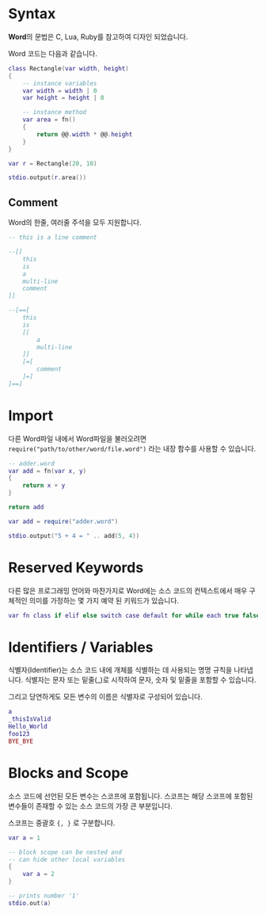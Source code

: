 # Syntax

**Word**의 문법은 C, Lua, Ruby를 참고하여 디자인 되었습니다.

Word 코드는 다음과 같습니다.
```lua
class Rectangle(var width, height)
{
    -- instance variables
    var width = width | 0
    var height = height | 0

    -- instance method
    var area = fn()
    {
        return @@.width * @@.height
    }
}

var r = Rectangle(20, 10)

stdio.output(r.area())
```

## Comment
Word의 한줄, 여러줄 주석을 모두 지원합니다.
```lua
-- this is a line comment
```
```lua
--[[
    this
    is
    a
    multi-line
    comment
]]

--[==[
    this
    is
    [[
        a
        multi-line
    ]]
    [=[
        comment
    ]=]
]==]
```

# Import
다른 Word파일 내에서 Word파일을 불러오려면 `require("path/to/other/word/file.word")` 라는 내장 함수를 사용할 수 있습니다.
```lua
-- adder.word
var add = fn(var x, y)
{
    return x + y
}

return add
```
```lua
var add = require("adder.word")

stdio.output("5 + 4 = " .. add(5, 4))
```

# Reserved Keywords
다른 많은 프로그래밍 언어와 마찬가지로 Word에는 소스 코드의 컨텍스트에서 매우 구체적인 의미를 가정하는 몇 가지 예약 된 키워드가 있습니다.
```lua
var fn class if elif else switch case default for while each true false none continue break return
```

# Identifiers / Variables
식별자(Identifier)는 소스 코드 내에 개체를 식별하는 데 사용되는 명명 규칙을 나타냅니다.
식별자는 문자 또는 밑줄(_)로 시작하여 문자, 숫자 및 밑줄을 포함할 수 있습니다.

그리고 당연하게도 모든 변수의 이름은 식별자로 구성되어 있습니다.
```lua
a
_thisIsValid
Hello_World
foo123
BYE_BYE
```

# Blocks and Scope
소스 코드에 선언된 모든 변수는 스코프에 포함됩니다.
스코프는 해당 스코프에 포함된 변수들이 존재할 수 있는 소스 코드의 가장 큰 부분입니다.

스코프는 중괄호 `{, }` 로 구분합니다.
```lua
var a = 1

-- block scope can be nested and
-- can hide other local variables
{
    var a = 2
}

-- prints number '1'
stdio.out(a)
```